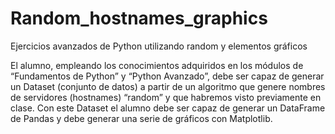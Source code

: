 # Random_hostnames_graphics
Ejercicios avanzados de Python utilizando random y elementos gráficos

El alumno, empleando los conocimientos adquiridos en los módulos de
“Fundamentos de Python” y “Python Avanzado”, debe ser capaz de generar un
Dataset (conjunto de datos) a partir de un algoritmo que genere nombres de
servidores (hostnames) “random” y que habremos visto previamente en clase.
Con este Dataset el alumno debe ser capaz de generar un DataFrame de
Pandas y debe generar una serie de gráficos con Matplotlib.
